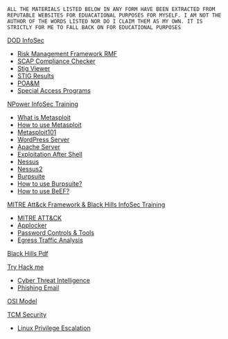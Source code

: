 `ALL THE MATERIALS LISTED BELOW IN ANY FORM HAVE BEEN EXTRACTED FROM REPUTABLE WEBSITES FOR EDUACATIONAL PURPOSES FOR MYSELF. I AM NOT THE AUTHOR OF THE WORDS LISTED NOR DO I CLAIM THEM AS MY OWN. IT IS STRICTLY FOR ME TO FALL BACK ON FOR EDUCATIONAL PURPOSES` 


[DOD InfoSec]()
  - [Risk Management Framework RMF](Tools/RMF.md)
  - [SCAP Compliance Checker](Tools/Scap.md)
  - [Stig Viewer](Tools/Stig.md)
  - [STIG Results](Tools/Stigresults.md)
  - [POA&M](Tools/Poam.md)
  - [Special Access Programs](Tools/Sap.md)
 

[NPower InfoSec Training]()

- [What is Metasploit](Tools/01Whatismetasploit.md)
- [How to use Metasploit](Tools/02IntroToMetaSploit.md)  
- [Metasploit101](Tools/03Metasploit101.md)
- [WordPress Server](Tools/04WordpressServer.md)
- [Apache Server](Tools/05ApacheServer.md)
- [Exploitation After Shell](Tools/06Postmodules.md)
- [Nessus](Tools/07Nessus.md)
- [Nessus2](Tools/08NessusContinued.md)
- [Burpsuite](Tools/09Burpsuite.md)
- [How to use Burpsuite?](Tools/10Howtoburp.md)
- [How to use BeEF?](Tools/11Beef.md)




[MITRE Att&ck Framework & Black Hills InfoSec Training](https://github.com/prazwolp/IntroLabs.git) 
  - [MITRE ATT&CK](Tools/Mitre.md)
  - [Applocker](Tools/Applocker.md)
  - [Password Controls & Tools](Tools/Passwordtools.md)
  - [Egress Traffic Analysis](Tools/Egress.md)
 
 [Black Hills Pdf](https://github.com/prazwolp/InfoSec101/files/10212209/Intro_Class_1.pdf)
 
 [Try Hack me]()
 
   - [Cyber Threat Intelligence](Tools/Threat.md)
   - [Phishing Email](Tools/Phishing.md)
  
 [OSI Model](Tools/OSIModel.md)



[TCM Security]()
 - [Linux Privilege Escalation](Tools/Linux01.md)





